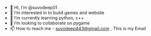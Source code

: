 - 👋 Hi, I’m @suvodeep01
- 👀 I’m interested in to bulid games and website
- 🌱 I’m currently learning python, c++
- 💞️ I’m looking to collaborate on pygame
- 📫 How to reach me - suvodeep443@gmail.com , This is my Email

<!---
suvodeep01/suvodeep01 is a ✨ special ✨ repository because its `README.md` (this file) appears on your GitHub profile.
You can click the Preview link to take a look at your changes.
--->
